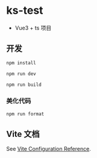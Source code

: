 # ks-test

- Vue3 + ts 项目

## 开发

```sh
npm install
```

```sh
npm run dev
```

```sh
npm run build
```

### 美化代码

```sh
npm run format
```

## Vite 文档

See [Vite Configuration Reference](https://vitejs.dev/config/).
